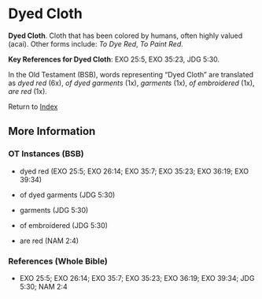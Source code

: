 # Dyed Cloth
**Dyed Cloth**. 
Cloth that has been colored by humans, often highly valued (acai). 
Other forms include: 
*To Dye Red*, *To Paint Red*. 


**Key References for Dyed Cloth**: 
EXO 25:5, EXO 35:23, JDG 5:30. 


In the Old Testament (BSB), words representing “Dyed Cloth” are translated as 
*dyed red* (6x), *of dyed garments* (1x), *garments* (1x), *of embroidered* (1x), *are red* (1x). 




Return to [Index](00-Index.md)

## More Information

### OT Instances (BSB)

* dyed red (EXO 25:5; EXO 26:14; EXO 35:7; EXO 35:23; EXO 36:19; EXO 39:34)

* of dyed garments (JDG 5:30)

* garments (JDG 5:30)

* of embroidered (JDG 5:30)

* are red (NAM 2:4)



### References (Whole Bible)

* EXO 25:5; EXO 26:14; EXO 35:7; EXO 35:23; EXO 36:19; EXO 39:34; JDG 5:30; NAM 2:4



